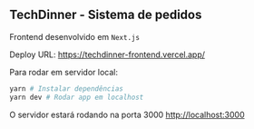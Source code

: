 ##  TechDinner - Sistema de pedidos
  
  
Frontend desenvolvido em `Next.js`
  
Deploy URL: https://techdinner-frontend.vercel.app/
  
Para rodar em servidor local:
  
```bash
yarn # Instalar dependências
yarn dev # Rodar app em localhost
```
O servidor estará rodando na porta 3000
[http://localhost:3000](http://localhost:3000 )
  